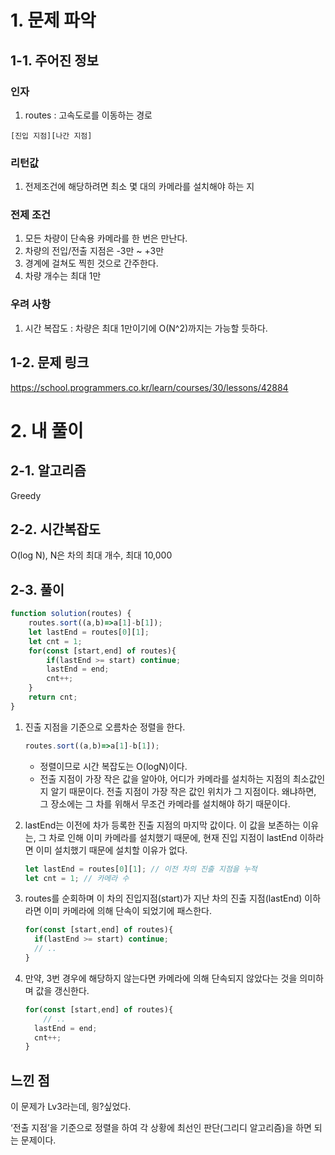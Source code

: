 # 1. 문제 파악

## 1-1. 주어진 정보

### 인자

1. routes : 고속도로를 이동하는 경로

`[진입 지점][나간 지점]`

### 리턴값

1. 전제조건에 해당하려면 최소 몇 대의 카메라를 설치해야 하는 지

### 전제 조건

1. 모든 차량이 단속용 카메라를 한 번은 만난다.
2. 차량의 전입/전출 지점은 -3만 ~ +3만
3. 경계에 걸쳐도 찍힌 것으로 간주한다.
4. 차량 개수는 최대 1만

### 우려 사항

1. 시간 복잡도 : 차량은 최대 1만이기에 O(N^2)까지는 가능할 듯하다.

## 1-2. 문제 링크

https://school.programmers.co.kr/learn/courses/30/lessons/42884

# 2. 내 풀이

## 2-1. 알고리즘

Greedy

## 2-2. 시간복잡도

O(log N), N은 차의 최대 개수, 최대 10,000

## 2-3. 풀이

```jsx
function solution(routes) {
    routes.sort((a,b)=>a[1]-b[1]); 
    let lastEnd = routes[0][1];
    let cnt = 1;
    for(const [start,end] of routes){
        if(lastEnd >= start) continue;
        lastEnd = end;
        cnt++;
    }
    return cnt;
}
```

1. 진출 지점을 기준으로 오름차순 정렬을 한다.
    
    ```jsx
    routes.sort((a,b)=>a[1]-b[1]); 
    ```
    
    - 정렬이므로 시간 복잡도는 O(logN)이다.
    - 전출 지점이 가장 작은 값을 알아야, 어디가 카메라를 설치하는 지점의 최소값인 지 알기 때문이다. 전출 지점이 가장 작은 값인 위치가 그 지점이다. 왜냐하면, 그 장소에는 그 차를 위해서 무조건 카메라를 설치해야 하기 때문이다.
2. lastEnd는 이전에 차가 등록한 진출 지점의 마지막 값이다. 이 값을 보존하는 이유는, 그 차로 인해 이미 카메라를 설치했기 때문에, 현재 진입 지점이 lastEnd 이하라면 이미 설치했기 때문에 설치할 이유가 없다.
    
    ```jsx
    let lastEnd = routes[0][1]; // 이전 차의 진출 지점을 누적
    let cnt = 1; // 카메라 수 
    ```
    
3. routes를 순회하며 이 차의 진입지점(start)가 지난 차의 진출 지점(lastEnd) 이하라면 이미 카메라에 의해 단속이 되었기에 패스한다.
    
    ```jsx
    for(const [start,end] of routes){
      if(lastEnd >= start) continue;
      // ..
    }  
    ```
    
4. 만약, 3번 경우에 해당하지 않는다면 카메라에 의해 단속되지 않았다는 것을 의미하며 값을 갱신한다.
    
    ```jsx
    for(const [start,end] of routes){
    	// ..
      lastEnd = end;
      cnt++;
    }  
    ```
    

## 느낀 점

이 문제가 Lv3라는데, 읭?싶었다. 

‘전출 지점’을 기준으로 정렬을 하여 각 상황에 최선인 판단(그리디 알고리즘)을 하면 되는 문제이다.